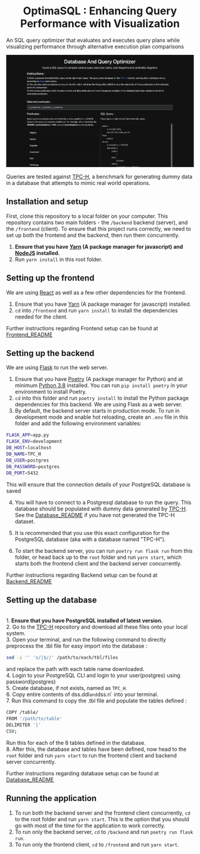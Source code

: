 <h1 align="center">OptimaSQL : Enhancing Query Performance with Visualization</h1>

An SQL query optimizer that evaluates and executes query plans while visualizing performance through alternative execution plan comparisons

![Project_Banner](frontend/public/DBMS_Project.png)

Queries are tested against [TPC-H](http://www.tpc.org/tpch/), a benchmark for generating dummy data in a database that attempts to mimic real world operations.

## Installation and setup

First, clone this repository to a local folder on your computer. This repository contains two main folders - the `/backend` backend (server), and the `/frontend` (client). To ensure that this project runs correctly, we need to set up both the frontend and the backend, then run them concurrently.

1. **Ensure that you have [Yarn](https://yarnpkg.com/getting-started) (A package manager for javascript) and [NodeJS](https://nodejs.org/en/) installed.**
2. Run `yarn install` in this root folder.

## Setting up the frontend

We are using [React](https://reactjs.org/) as well as a few other dependencies for the frontend.

1. Ensure that you have [Yarn](https://yarnpkg.com/getting-started) (A package manager for javascript) installed.
2. `cd` into `/frontend` and run `yarn install` to install the dependencies needed for the client.

Further instructions regarding Frontend setup can be found at [Frontend_README](https://github.com/daedalus15/OptimaSQL/tree/main/frontend)

## Setting up the backend

We are using [Flask](https://palletsprojects.com/p/flask/) to run the web server.

1. Ensure that you have [Poetry](https://python-poetry.org/docs/) (A package manager for Python) and at minimum [Python 3.8](https://www.python.org/downloads/) installed. You can run `pip install poetry` in your environment to install Poetry.
2. `cd` into this folder and run `poetry install` to install the Python package dependencies for this backend. We are using Flask as a web server.
3. By default, the backend server starts in production mode. To run in development mode and enable hot reloading, create an `.env` file in this folder and add the following environment variables:

```bash
FLASK_APP=app.py
FLASK_ENV=development
DB_HOST=localhost     
DB_NAME=TPC_H      
DB_USER=postgres   
DB_PASSWORD=postgres  
DB_PORT=5432      
```
This will ensure that the connection details of your PostgreSQL database is saved

4. You will have to connect to a Postgresql database to run the query. This database should be populated with dummy data generated by [TPC-H](http://www.tpc.org/tpch/). See the [Database_README](https://github.com/daedalus15/OptimaSQL/tree/main/database) if you have not generated the TPC-H dataset.

5. It is recommended that you use this exact configuration for the PostgreSQL database (aka with a database named "TPC-H").

6. To start the backend server, you can run `poetry run flask run` from this folder, or head back up to the `root` folder and run `yarn start`, which starts both the frontend client and the backend server concurrently.

Further instructions regarding Backend setup can be found at [Backend_README](https://github.com/daedalus15/OptimaSQL/tree/main/backend)

## Setting up the database

<br/>1. **Ensure that you have PostgreSQL installed of latest version.**
<br/>2. Go to the [TPC-H](https://github.com/aleaugustoplus/tpch-data) repository and download all these files onto your local system.
<br/>3. Open your terminal, and run the following command to directly preprocess the .tbl file for easy import into the database :
```bash
sed -i '' 's/|$//' /path/to/each/tbl/files
```
and replace the path with each table name downloaded.
<br/> 4. Login to your PostgreSQL CLI and login to your user(postgres) using password(postgres)
<br/> 5. Create database, if not exists, named as `TPC_H`.
<br/> 6. Copy entire contents of dss.ddl` and `dss.ri` into your terminal.
<br/> 7. Run this command to copy the .tbl file and populate the tables defined :
```bash
COPY /table/
FROM '/path/to/table'
DELIMITER '|' 
CSV;
```
Run this for each of the 8 tables defined in the database.
<br/> 8. After this, the database and tables have been defined, now head to the `root` folder and run `yarn start` to run the frontend client and backend server concurrently.

Further instructions regarding database setup can be found at [Database_README](https://github.com/daedalus15/OptimaSQL/tree/main/database)

## Running the application

1. To run both the backend server and the frontend client concurrently, `cd` to the root folder and run `yarn start`. This is the option that you should go with most of the time for the application to work correctly.
2. To run only the backend server, `cd` to `/backend` and run `poetry run flask run`.
3. To run only the frontend client, `cd` to `/frontend` and run `yarn start`.

